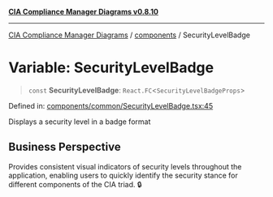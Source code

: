 [**CIA Compliance Manager Diagrams v0.8.10**](../../README.md)

***

[CIA Compliance Manager Diagrams](../../modules.md) / [components](../README.md) / SecurityLevelBadge

# Variable: SecurityLevelBadge

> `const` **SecurityLevelBadge**: `React.FC`\<`SecurityLevelBadgeProps`\>

Defined in: [components/common/SecurityLevelBadge.tsx:45](https://github.com/Hack23/cia-compliance-manager/blob/680c1f0618a64f5e2a4571e2b2ee23d6baf8dc9d/src/components/common/SecurityLevelBadge.tsx#L45)

Displays a security level in a badge format

## Business Perspective

Provides consistent visual indicators of security levels throughout
the application, enabling users to quickly identify the security
stance for different components of the CIA triad. 🔒
